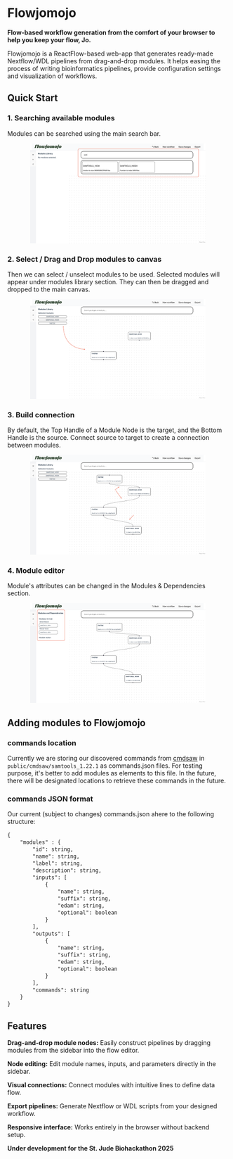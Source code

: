 # Flowjomojo
**Flow-based workflow generation from the comfort of your browser to help you keep your flow, Jo.**

Flowjomojo is a ReactFlow-based web-app that generates ready-made Nextflow/WDL pipelines from drag-and-drop modules. It helps easing the process of writing bioinformatics pipelines, provide configuration settings and visualization of workflows.


## Quick Start
### 1. Searching available modules
Modules can be searched using the main search bar.

<p align="center">
  <img src="/src/assets/step1.png" alt="step 1" width="400" />
</p>

### 2. Select / Drag and Drop modules to canvas
Then we can select / unselect modules to be used. Selected modules will appear under modules library section.
They can then be dragged and dropped to the main canvas.

<p align="center">
  <img src="/src/assets/step2.png" alt="step 2" width="400" />
</p>

### 3. Build connection
By default, the Top Handle of a Module Node is the target, and the Bottom Handle is the source. Connect source to target to create a connection between modules.

<p align="center">
  <img src="/src/assets/step3.png" alt="step 3" width="400" />
</p>

### 4. Module editor
Module's attributes can be changed in the Modules & Dependencies section.

<p align="center">
  <img src="/src/assets/step4.png" alt="step 4" width="400" />
</p>


## Adding modules to Flowjomojo
### commands location
Currently we are storing our discovered commands from [cmdsaw](https://github.com/stjude-biohackathon/KIDS25-Team8_cmdsaw) in `public/cmdsaw/samtools_1.22.1` as commands.json files. For testing purpose, it's better to add modules as elements to this file. In the future, there will be designated locations to retrieve these commands in the future.

### commands JSON format
Our current (subject to changes) commands.json ahere to the following structure:
```
{
    "modules" : {
        "id": string,
        "name": string,
        "label": string,
        "description": string,
        "inputs": [ 
            {
                "name": string,
                "suffix": string,
                "edam": string,
                "optional": boolean
            }
        ],
        "outputs": [
            {
                "name": string,
                "suffix": string,
                "edam": string,
                "optional": boolean
            }
        ],
        "commands": string
    }
}
```


## Features

**Drag-and-drop module nodes:** Easily construct pipelines by dragging modules from the sidebar into the flow editor.

**Node editing:** Edit module names, inputs, and parameters directly in the sidebar.

**Visual connections:** Connect modules with intuitive lines to define data flow.

**Export pipelines:** Generate Nextflow or WDL scripts from your designed workflow.

**Responsive interface:** Works entirely in the browser without backend setup.


**Under development for the St. Jude Biohackathon 2025**